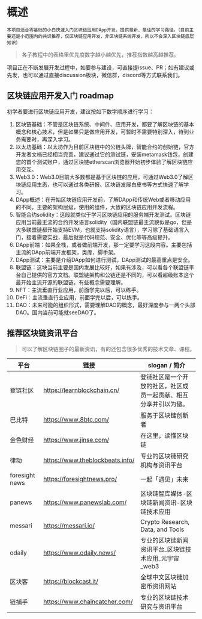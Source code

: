 # 概述

    本项目适合零基础的小白快速入门区块链应用DApp开发，提供最新、最佳的学习路径。（目前主要还是小范围内的共识推荐，仅区块链应用开发，非区块链系统开发，所以不会深入区块链底层知识）

> 各子教程中的表格里优先度数字越小越优先，推荐指数越高越推荐。

项目正在不断发展开发过程中，如要参与建设，可直接提issue、PR；如有建议或先发，也可以通过直接discussion板块，微信群，discord等方式联系我们。

## 区块链应用开发入门 roadmap

初学者要进行区块链应用开发，建议按如下数字顺序进行学习：  

1. 区块链基础：不管是区块链系统、中间件、应用开发，都要了解区块链的基本概念和核心技术，但是如果只是做应用开发，可暂时不需要特别深入，待到业务需要时，再深入学习。
2. 以太坊基础：以太坊作为目前区块链中的公链头牌，智能合约的创始链，官方开发者文档已经相当完善，建议通过它的测试链，安装metamask钱包，创建您的首个测试账户，通过区块链etherscan浏览器开始初步体验了解区块链应用交互。
3. Web3.0：Web3.0目前大多数都是基于区块链的应用，可通过Web3.0了解区块链应用生态，也可以通过各类研报、区块链发展白皮书等方式快速了解学习。
4. DApp概述：在开始区块链应用开发前，了解DApp和传统Web或者移动应用的不同，主要的架构层级，使用的组件，大致的区块链应用开发流程。
5. 智能合约solidity：这段就类似于学习区块链应用的服务端开发测试。区块链应用当前最主流的合约开发语言solidity（国内联盟链最主流貌似是go，但是大多联盟链都开始支持EVM，也就支持solidity语言），学习除了基础语言入门，接着需要实战，最后就是代码规范、安全、优化等等高级提升。
6. DApp前端：如果全栈，或者做前端开发，那一定要学习这段内容。主要包括主流的DApp前端开发框架，类库，脚手架。
7. DApp测试：主要是介绍DApp如何进行测试，DApp测试的最高重点是安全。
8. 联盟链：这块当前主要是国内发展比较好，如果有涉及，可以看各个联盟链平台自己提供的官方文档。联盟链架构和公链还是不同的，可以看超级账本这个最开始主流开源的联盟链，有些概念需要理解。
9. NFT：主流垂直行业应用，前面学完以后，可以练手。
10. DeFi：主流垂直行业应用，前面学完以后，可以练手。
11. DAO：未来可能的组织形式，需要理解DAO的概念，最好深度参与一两个头部DAO。国内当前可能就seeDAO了。

## 推荐区块链资讯平台

> 可以了解区块链圈子的最新资讯，有的还包含很多优秀的技术文章、课程。

| 平台 | 链接 | slogan / 简介 |
| --- | --- | --- |
| 登链社区 | <https://learnblockchain.cn/> | 登链社区是一个开放的社区，社区成员一起贡献、相互分享并引以为傲。 |
| 巴比特 | <https://www.8btc.com/> | 服务于区块链创新者 |
| 金色财经 | <https://www.jinse.com/> | 在这里，读懂区块链 |
| 律动 | <https://www.theblockbeats.info/> | 专业的区块链研究机构与资讯平台 |
| foresight news | <https://foresightnews.pro/> | 一起「遇见」未来 |
| panews | <https://www.panewslab.com/> | 区块链智库媒体-区块链新闻资讯-区块链技术应用 |
| messari | <https://messari.io/> | Crypto Research, Data, and Tools |
| odaily | <https://www.odaily.news/> | 专业的区块链新闻资讯平台_区块链技术应用_元宇宙_web3 |
| 区块客 | <https://blockcast.it/> | 全球中文区块链加密币资讯网站 |
| 链捕手 | <https://www.chaincatcher.com/> | 专业的区块链技术研究与资讯平台 |
